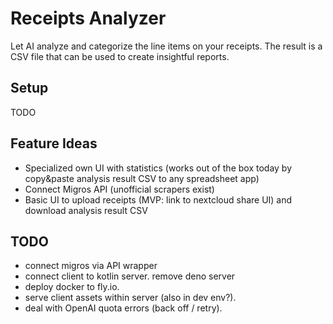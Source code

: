 # Receipts Analyzer

Let AI analyze and categorize the line items on your receipts.
The result is a CSV file that can be used to create insightful reports.

## Setup

TODO

## Feature Ideas

- Specialized own UI with statistics (works out of the box today by copy&paste analysis result CSV to any spreadsheet
  app)
- Connect Migros API (unofficial scrapers exist)
- Basic UI to upload receipts (MVP: link to nextcloud share UI) and download analysis result CSV

## TODO

- connect migros via API wrapper
- connect client to kotlin server. remove deno server
- deploy docker to fly.io.
- serve client assets within server (also in dev env?).
- deal with OpenAI quota errors (back off / retry). 
